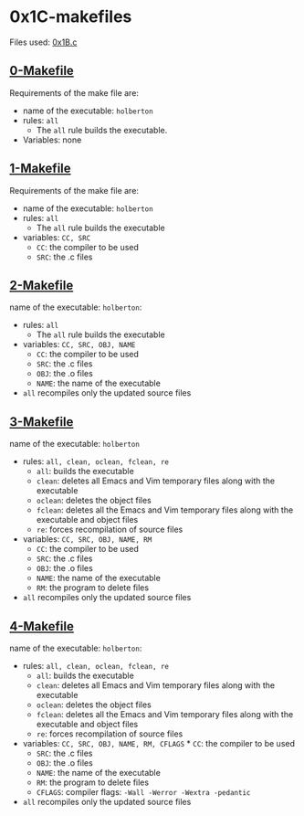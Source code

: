 # 0x1C-makefiles

Files used: [0x1B.c](https://github.com/holbertonschool/0x1B.c)

## [0-Makefile](https://github.com/musangisilvia/alx-low_level_programming/blob/master/0x1C-makefiles/0-Makefile)

Requirements of the make file are:
- name of the executable: ``` holberton ```
- rules: ``` all ```
	* The ``` all ``` rule builds the executable.
- Variables: none

## [1-Makefile](https://github.com/musangisilvia/alx-low_level_programming/blob/master/0x1C-makefiles/1-Makefile)

Requirements of the make file are:
- name of the executable: ``` holberton ```
- rules: ``` all ```
	* The ``` all ``` rule builds the executable
- variables: ``` CC, SRC ```
	* ``` CC ```: the compiler to be used
	* ``` SRC ```: the .c files

## [2-Makefile](https://github.com/musangisilvia/alx-low_level_programming/blob/master/0x1C-makefiles/2-Makefile)

name of the executable: ``` holberton ```:
- rules: ``` all ```
	* The ``` all ``` rule builds the executable
- variables: ``` CC, SRC, OBJ, NAME ```
	* ``` CC ```: the compiler to be used
	* ``` SRC ```: the .c files
	* ``` OBJ ```: the .o files
	* ``` NAME ```: the name of the executable
- ``` all ``` recompiles only the updated source files

## [3-Makefile](https://github.com/musangisilvia/alx-low_level_programming/blob/master/0x1C-makefiles/3-Makefile)

name of the executable: ``` holberton ```
- rules: ``` all, clean, oclean, fclean, re ```
	* ``` all ```: builds the executable
	* ``` clean ```: deletes all Emacs and Vim temporary files along with the executable
	* ``` oclean ```: deletes the object files
	* ``` fclean ```: deletes all the Emacs and Vim temporary files along with the executable and object files
	* ``` re ```: forces recompilation of source files
- variables: ``` CC, SRC, OBJ, NAME, RM ```
	* ``` CC ```: the compiler to be used
	* ``` SRC ```: the .c files
	* ``` OBJ ```: the .o files
	* ``` NAME ```: the name of the executable
	* ``` RM ```: the program to delete files
- ``` all ``` recompiles only the updated source files


## [4-Makefile](https://github.com/musangisilvia/alx-low_level_programming/blob/master/0x1C-makefiles/4-Makefile)

name of the executable: ``` holberton ```:
- rules: ``` all, clean, oclean, fclean, re ```
	* ``` all ```: builds the executable
	* ``` clean ```: deletes all Emacs and Vim temporary files along with the executable
	* ``` oclean ```: deletes the object files
	* ``` fclean ```: deletes all the Emacs and Vim temporary files along with the executable and object files
	* ``` re ```: forces recompilation of source files
- variables: ``` CC, SRC, OBJ, NAME, RM, CFLAGS ```
        * ``` CC ```: the compiler to be used
	* ``` SRC ```: the .c files
	* ``` OBJ ```: the .o files
	* ``` NAME ```: the name of the executable
	* ``` RM ```: the program to delete files
	* ``` CFLAGS ```: compiler flags: ``` -Wall -Werror -Wextra -pedantic ```
- ``` all ``` recompiles only the updated source files
